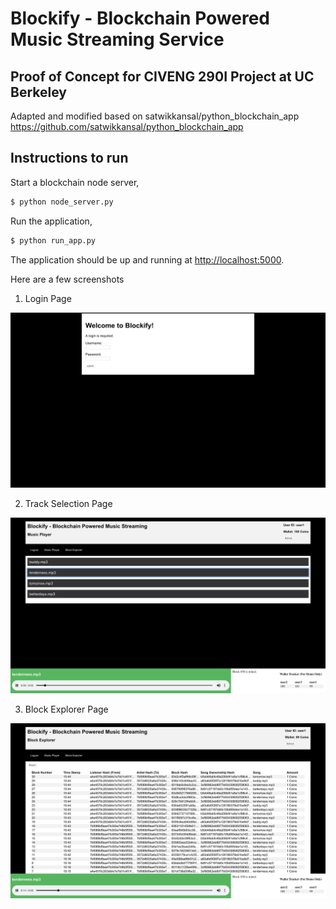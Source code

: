 # Blockify - Blockchain Powered Music Streaming Service
## Proof of Concept for CIVENG 290I Project at UC Berkeley

Adapted and modified based on satwikkansal/python_blockchain_app
https://github.com/satwikkansal/python_blockchain_app


## Instructions to run

Start a blockchain node server,

```sh
$ python node_server.py
```

Run the application,

```sh
$ python run_app.py
```

The application should be up and running at [http://localhost:5000](http://localhost:5000).

Here are a few screenshots

1. Login Page

![image.png](https://github.com/ZiningW/Blockify/raw/master/screenshots/Login.png)

2. Track Selection Page

![image.png](https://github.com/ZiningW/Blockify/raw/master/screenshots/Music.png)

3. Block Explorer Page

![image.png](https://github.com/ZiningW/Blockify/raw/master/screenshots/Explorer.png)

